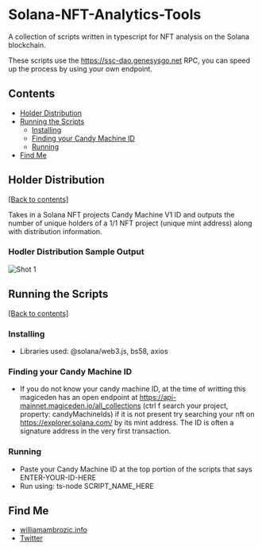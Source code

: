 # Solana-NFT-Analytics-Tools
A collection of scripts written in typescript for NFT analysis on the Solana blockchain.

These scripts use the https://ssc-dao.genesysgo.net RPC, you can speed up the process by using your own endpoint.

## Contents
- [Holder Distribution](https://github.com/WilliamAmbrozic/Solana-NFT-Analytics-Tools#Holder-Distribution)  
- [Running the Scripts](https://github.com/WilliamAmbrozic/Solana-NFT-Analytics-Tools#Running-the-Scripts) 
  - [Installing](https://github.com/WilliamAmbrozic/Solana-NFT-Analytics-Tools#Running-the-Scripts) 
  - [Finding your Candy Machine ID](https://github.com/WilliamAmbrozic/Solana-NFT-Analytics-Tools#Finding-your-Candy-Machine-ID) 
  - [Running](https://github.com/WilliamAmbrozic/Solana-NFT-Analytics-Tools#Running) 
- [Find Me](https://github.com/WilliamAmbrozic/Solana-NFT-Analytics-Tools#find-me-)


## Holder Distribution

[[Back to contents]](https://github.com/WilliamAmbrozic/Solana-NFT-Analytics-Tools#contents)

Takes in a Solana NFT projects Candy Machine V1 ID and outputs the number of unique holders of a 1/1 NFT project (unique mint address) along with distribution information.

### Hodler Distribution Sample Output

![Shot 1](https://imgur.com/x9ohJCu.png) 

## Running the Scripts

[[Back to contents]](https://github.com/WilliamAmbrozic/Solana-NFT-Analytics-Tools#contents)

### Installing

* Libraries used: @solana/web3.js, bs58, axios

### Finding your Candy Machine ID

* If you do not know your candy machine ID, at the time of writting this magiceden has an open endpoint at https://api-mainnet.magiceden.io/all_collections (ctrl f search your project, property: candyMachineIds) if it is not present try searching your nft on https://explorer.solana.com/ by its mint address. The ID is often a signature address in the very first transaction.

### Running 
* Paste your Candy Machine ID at the top portion of the scripts that says ENTER-YOUR-ID-HERE
* Run using: ts-node SCRIPT_NAME_HERE

## Find Me

- [williamambrozic.info](https://williamambrozic.info)
- [Twitter](https://twitter.com/WilliamAmbrozic)


